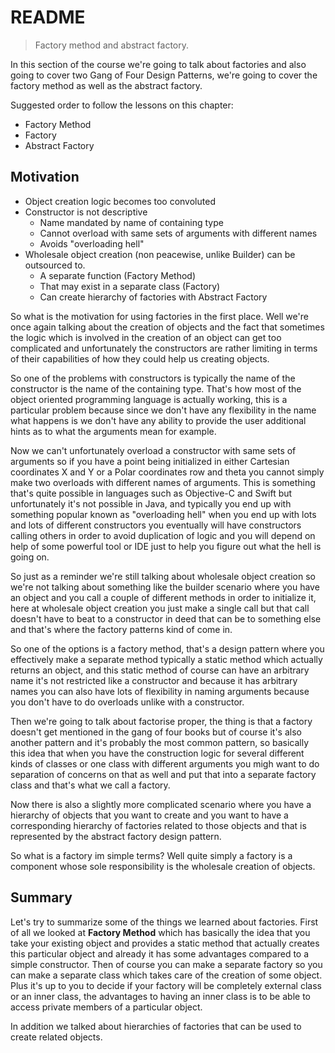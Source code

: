 # README

> Factory method and abstract factory.

In this section of the course we're going to talk about factories and also going to cover two Gang of Four Design Patterns, we're going to cover the factory method as well as the abstract factory.

Suggested order to follow the lessons on this chapter:

- Factory Method
- Factory
- Abstract Factory

## Motivation

- Object creation logic becomes too convoluted
- Constructor is not descriptive
  - Name mandated by name of containing type
  - Cannot overload with same sets of arguments with different names
  - Avoids "overloading hell"
- Wholesale object creation (non peacewise, unlike Builder) can be outsourced to.
  - A separate function (Factory Method)
  - That may exist in a separate class (Factory)
  - Can create hierarchy of factories with Abstract Factory

So what is the motivation for using factories in the first place. Well we're once again talking about the creation of objects and the fact that sometimes the logic which is involved in the creation of an object can get too complicated and unfortunately the constructors are rather limiting in terms of their capabilities of how they could help us creating objects.

So one of the problems with constructors is typically the name of the constructor is the name of the containing type. That's how most of the object oriented programming language is actually working, this is a particular problem because since we don't have any flexibility in the name what happens is we don't have any ability to provide the user additional hints as to what the arguments mean for example.

Now we can't unfortunately overload a constructor with same sets of arguments so if you have a point being initialized in either Cartesian coordinates X and Y or a Polar coordinates row and theta you cannot simply make two overloads with different names of arguments. This is something that's quite possible in languages such as Objective-C and Swift but unfortunately it's not possible in Java, and typically you end up with something popular known as "overloading hell" when you end up with lots and lots of different constructors you eventually will have constructors calling others in order to avoid duplication of logic and you will depend on help of some powerful tool or IDE just to help you figure out what the hell is going on.

So just as a reminder we're still talking about wholesale object creation so we're not talking about something like the builder scenario where you have an object and you call a couple of different methods in order to initialize it, here at wholesale object creation you just make a single call but that call doesn't have to beat to a constructor in deed that can be to something else and that's where the factory patterns kind of come in.

So one of the options is a factory method, that's a design pattern where you effectively make a separate method typically a static method which actually returns an object, and this static method of course can have an arbitrary name it's not restricted like a constructor and because it has arbitrary names you can also have lots of flexibility in naming arguments because you don't have to do overloads unlike with a constructor.

Then we're going to talk about factorise proper, the thing is that a factory doesn't get mentioned in the gang of four books but of course it's also another pattern and it's probably the most common pattern, so basically this idea that when you have the construction logic for several different kinds of classes or one class with different arguments you migh want to do separation of concerns on that as well and put that into a separate factory class and that's what we call a factory.

Now there is also a slightly more complicated scenario where you have a hierarchy of objects that you want to create and you want to have a corresponding hierarchy of factories related to those objects and that is represented by the abstract factory design pattern.

So what is a factory im simple terms? Well quite simply a factory is a component whose sole responsibility is the wholesale creation of objects.

## Summary

Let's try to summarize some of the things we learned about factories. First of all we looked at **Factory Method** which has basically the idea that you take your existing object and provides a static method that actually creates this particular object and already it has some advantages compared to a simple constructor. Then of course you can make a separate factory so you can make a separate class which takes care of the creation of some object. Plus it's up to you to decide if your factory will be completely external class or an inner class, the advantages to having an inner class is to be able to access private members of a particular object.

In addition we talked about hierarchies of factories that can be used to create related objects.
